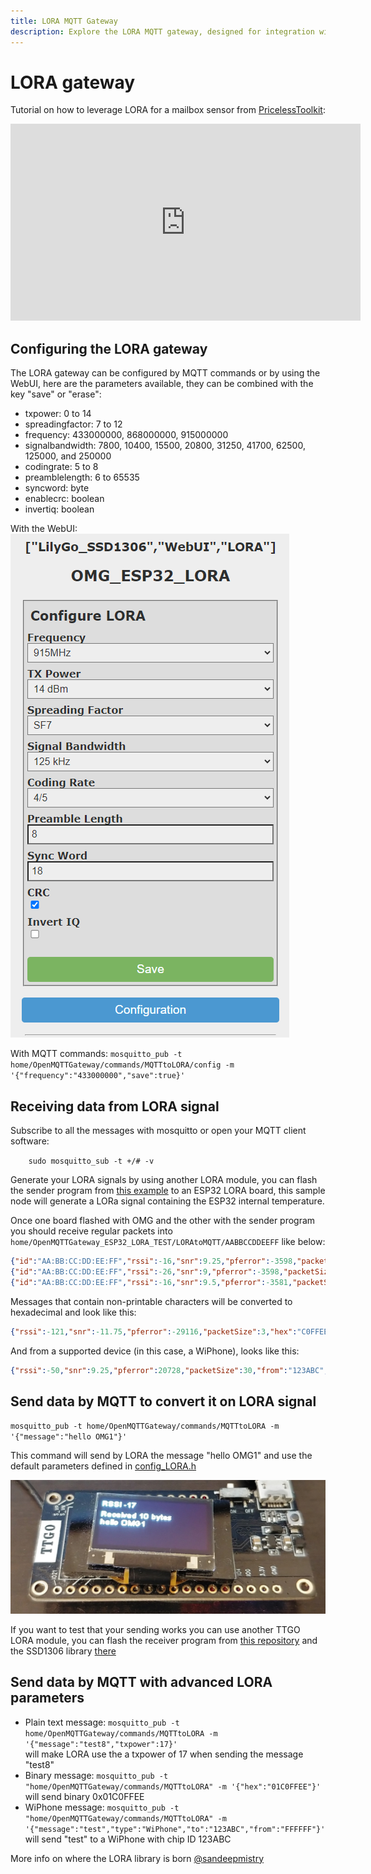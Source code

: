 ```yaml
---
title: LORA MQTT Gateway
description: Explore the LORA MQTT gateway, designed for integration with devices utilizing LORA technology, including the MakerFab soil and moisture sensor. Unlock long range communication with the power of LORA..
---
```

# LORA gateway

Tutorial on how to leverage LORA for a mailbox sensor from [PricelessToolkit](https://www.youtube.com/channel/UCz75N6inuLHXnRC5tqagNLw):
<iframe width="560" height="315" src="https://www.youtube.com/embed/6DftaHxDawM" frameborder="0" allow="autoplay; encrypted-media" allowfullscreen></iframe>

## Configuring the LORA gateway

The LORA gateway can be configured by MQTT commands or by using the WebUI, here are the parameters available, they can be combined with the key "save" or "erase":
* txpower: 0 to 14
* spreadingfactor: 7 to 12
* frequency: 433000000, 868000000, 915000000
* signalbandwidth: 7800, 10400, 15500, 20800, 31250, 41700, 62500, 125000, and 250000
* codingrate: 5 to 8
* preamblelength: 6 to 65535
* syncword: byte
* enablecrc: boolean
* invertiq: boolean

With the WebUI:
![LORA configuration page](../img/OpenMQTTGateway_LORA_Configuration.png)

With MQTT commands:
`mosquitto_pub -t home/OpenMQTTGateway/commands/MQTTtoLORA/config -m '{"frequency":"433000000","save":true}'`

## Receiving data from LORA signal

Subscribe to all the messages with mosquitto or open your MQTT client software:

`    sudo mosquitto_sub -t +/# -v`

Generate your LORA signals by using another LORA module, you can flash the sender program from [this example](../../examples/LoraTemperature/) to an ESP32 LORA board, this sample node will generate a LORa signal containing the ESP32 internal temperature. 

Once one board flashed with OMG and the other with the sender program you should receive regular packets into `home/OpenMQTTGateway_ESP32_LORA_TEST/LORAtoMQTT/AABBCCDDEEFF` like below:

```json
{"id":"AA:BB:CC:DD:EE:FF","rssi":-16,"snr":9.25,"pferror":-3598,"packetSize":9,"tempc":"55.3"}
{"id":"AA:BB:CC:DD:EE:FF","rssi":-26,"snr":9,"pferror":-3598,"packetSize":9,"tempc":"55.4"}
{"id":"AA:BB:CC:DD:EE:FF","rssi":-16,"snr":9.5,"pferror":-3581,"packetSize":9,"tempc":"57"}
```

Messages that contain non-printable characters will be converted to hexadecimal and look like this:
```json
{"rssi":-121,"snr":-11.75,"pferror":-29116,"packetSize":3,"hex":"C0FFEE"}
```
And from a supported device (in this case, a WiPhone), looks like this:
```json
{"rssi":-50,"snr":9.25,"pferror":20728,"packetSize":30,"from":"123ABC","to":"000000","message":"Hi from WiPhone","type":"WiPhone"}
```
## Send data by MQTT to convert it on LORA signal 
`mosquitto_pub -t home/OpenMQTTGateway/commands/MQTTtoLORA -m '{"message":"hello OMG1"}'`

This command will send by LORA the message "hello OMG1" and use the default parameters defined in [config_LORA.h](https://github.com/1technophile/OpenMQTTGateway/blob/4b8d28179b63ae3f3d454da57ec8c109c159c386/config_LORA.h#L32)

![TTGO Lora receiving packets](../img/OpenMQTTGateway_TTGO32_LORA_Receive.jpg)

If you want to test that your sending works you can use another TTGO LORA module, you can flash the receiver program from [this repository](https://github.com/LilyGO/TTGO-LORA32-V2.0)  and the SSD1306 library [there](https://github.com/ThingPulse/esp8266-oled-ssd1306)

## Send data by MQTT with advanced LORA parameters

* Plain text message: `mosquitto_pub -t home/OpenMQTTGateway/commands/MQTTtoLORA -m '{"message":"test8","txpower":17}'`\
will make LORA use the a txpower of 17 when sending the message "test8"
* Binary message: `mosquitto_pub -t "home/OpenMQTTGateway/commands/MQTTtoLORA" -m '{"hex":"01C0FFEE"}'`\
will send binary 0x01C0FFEE
* WiPhone message: `mosquitto_pub -t "home/OpenMQTTGateway/commands/MQTTtoLORA" -m '{"message":"test","type":"WiPhone","to":"123ABC","from":"FFFFFF"}'`\
will send "test" to a WiPhone with chip ID 123ABC

More info on where the LORA library is born [@sandeepmistry](https://github.com/sandeepmistry/arduino-LoRa/blob/master/API.md#radio-parameters)
